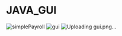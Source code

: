 # JAVA_GUI
![simplePayroll](https://github.com/j-ojey/JAVA_GUI/assets/132944770/105062c5-89fd-4449-9d7f-5c34e347eec4)
![gui](https://github.com/j-ojey/JAVA_GUI/assets/132944770/2eee1b55-3fde-4e1d-b55d-61260df68f59)
![Uploading gui.png…]()
